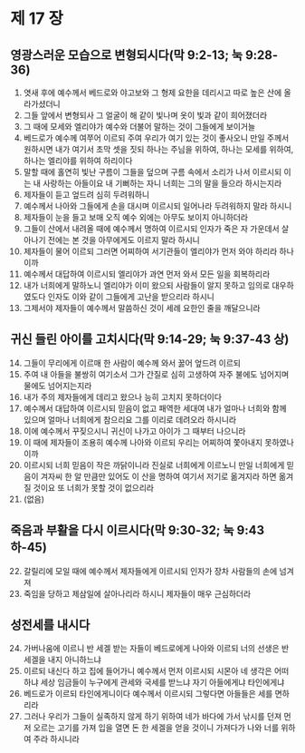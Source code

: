 # 제 17 장

## 영광스러운 모습으로 변형되시다(막 9:2-13; 눅 9:28-36)
1. 엿새 후에 예수께서 베드로와 야고보와 그 형제 요한을 데리시고 따로 높은 산에 올라가셨더니 
2. 그들 앞에서 변형되사 그 얼굴이 해 같이 빛나며 옷이 빛과 같이 희어졌더라 
3. 그 때에 모세와 엘리야가 예수와 더불어 말하는 것이 그들에게 보이거늘 
4. 베드로가 예수께 여쭈어 이르되 주여 우리가 여기 있는 것이 좋사오니 만일 주께서 원하시면 내가 여기서 초막 셋을 짓되 하나는 주님을 위하여, 하나는 모세를 위하여, 하나는 엘리야를 위하여 하리이다 
5. 말할 때에 홀연히 빛난 구름이 그들을 덮으며 구름 속에서 소리가 나서 이르시되 이는 내 사랑하는 아들이요 내 기뻐하는 자니 너희는 그의 말을 들으라 하시는지라 
6. 제자들이 듣고 엎드려 심히 두려워하니 
7. 예수께서 나아와 그들에게 손을 대시며 이르시되 일어나라 두려워하지 말라 하시니 
8. 제자들이 눈을 들고 보매 오직 예수 외에는 아무도 보이지 아니하더라 
9. 그들이 산에서 내려올 때에 예수께서 명하여 이르시되 인자가 죽은 자 가운데서 살아나기 전에는 본 것을 아무에게도 이르지 말라 하시니 
10. 제자들이 물어 이르되 그러면 어찌하여 서기관들이 엘리야가 먼저 와야 하리라 하나이까 
11. 예수께서 대답하여 이르시되 엘리야가 과연 먼저 와서 모든 일을 회복하리라 
12. 내가 너희에게 말하노니 엘리야가 이미 왔으되 사람들이 알지 못하고 임의로 대우하였도다 인자도 이와 같이 그들에게 고난을 받으리라 하시니 
13. 그제서야 제자들이 예수께서 말씀하신 것이 세례 요한인 줄을 깨달으니라 
## 귀신 들린 아이를 고치시다(막 9:14-29; 눅 9:37-43 상)
14. 그들이 무리에게 이르매 한 사람이 예수께 와서 꿇어 엎드려 이르되 
15. 주여 내 아들을 불쌍히 여기소서 그가 간질로 심히 고생하여 자주 불에도 넘어지며 물에도 넘어지는지라 
16. 내가 주의 제자들에게 데리고 왔으나 능히 고치지 못하더이다 
17. 예수께서 대답하여 이르시되 믿음이 없고 패역한 세대여 내가 얼마나 너희와 함께 있으며 얼마나 너희에게 참으리요 그를 이리로 데려오라 하시니라 
18. 이에 예수께서 꾸짖으시니 귀신이 나가고 아이가 그 때부터 나으니라 
19. 이 때에 제자들이 조용히 예수께 나아와 이르되 우리는 어찌하여 쫓아내지 못하였나이까 
20. 이르시되 너희 믿음이 작은 까닭이니라 진실로 너희에게 이르노니 만일 너희에게 믿음이 겨자씨 한 알 만큼만 있어도 이 산을 명하여 여기서 저기로 옮겨지라 하면 옮겨질 것이요 또 너희가 못할 것이 없으리라 
21. (없음) 
## 죽음과 부활을 다시 이르시다(막 9:30-32; 눅 9:43 하-45)
22. 갈릴리에 모일 때에 예수께서 제자들에게 이르시되 인자가 장차 사람들의 손에 넘겨져 
23. 죽임을 당하고 제삼일에 살아나리라 하시니 제자들이 매우 근심하더라 
## 성전세를 내시다
24. 가버나움에 이르니 반 세겔 받는 자들이 베드로에게 나아와 이르되 너의 선생은 반 세겔을 내지 아니하느냐 
25. 이르되 내신다 하고 집에 들어가니 예수께서 먼저 이르시되 시몬아 네 생각은 어떠하냐 세상 임금들이 누구에게 관세와 국세를 받느냐 자기 아들에게냐 타인에게냐 
26. 베드로가 이르되 타인에게니이다 예수께서 이르시되 그렇다면 아들들은 세를 면하리라 
27. 그러나 우리가 그들이 실족하지 않게 하기 위하여 네가 바다에 가서 낚시를 던져 먼저 오르는 고기를 가져 입을 열면 돈 한 세겔을 얻을 것이니 가져다가 나와 너를 위하여 주라 하시니라


